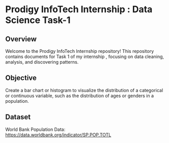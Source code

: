 # Prodigy InfoTech Internship : Data Science Task-1

## Overview
Welcome to the Prodigy InfoTech Internship repository! This repository contains documents for Task 1 of my internship , focusing on data cleaning, analysis, and discovering patterns.

## Objective
Create a bar chart or histogram to visualize the distribution of a categorical or continuous variable, such as the distribution of ages or genders in a population.

## Dataset
World Bank Population Data: https://data.worldbank.org/indicator/SP.POP.TOTL
